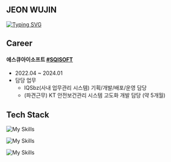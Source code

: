 ## JEON WUJIN

[![Typing SVG](https://readme-typing-svg.demolab.com?font=Fira+Code&pause=1000&width=435&lines=Back-End+Developer)](https://git.io/typing-svg)

## Career

#### 에스큐아이소프트 [#SQISOFT](https://www.sqisoft.com)
- 2022.04 ~ 2024.01
- 담당 업무
  - IQSbz(사내 업무관리 시스템) 기획/개발/배포/운영 담당
  - (파견근무) KT 안전보건관리 시스템 고도화 개발 담당 (약 5개월)

## Tech Stack

![My Skills](https://skillicons.dev/icons?i=java,spring,hibernate,mysql,postgres)

![My Skills](https://skillicons.dev/icons?i=html,css,js,jquery,react,redux)

![My Skills](https://skillicons.dev/icons?i=git,github,aws,docker,jenkins)
